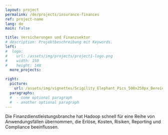 ```yaml
---
layout: project
permalink: /de/projects/insurance-finances
ref: project-name
lang: de
main: false

title: Versicherungen und Finanzsektor
# description: Projektbeschreibung mit Keywords.
left:
#  logo:
#    url: /assets/img/projects/project1-logo.png
#    width: 150
#    height: 148
  more_projects:

right:
  picture:
    url: /assets/img/vignettes/Scigility_Elephant_Pics_500x250px_Bereich_4.jpg
  paragraphs:
  #  - some optional paragraph
  #  - another optional paragraph
---
```


Die Finanzdienstleistungsbranche hat Hadoop schnell für eine Reihe von Anwendungsfällen übernommen, die Erlöse, Kosten, Risiken, Reporting und Compliance beeinflussen.
